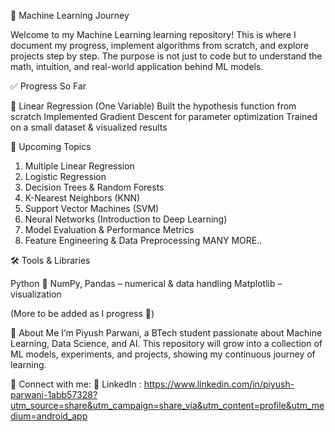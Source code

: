 📘 Machine Learning Journey

Welcome to my Machine Learning learning repository!
This is where I document my progress, implement algorithms from scratch, and explore projects step by step.
The purpose is not just to code but to understand the math, intuition, and real-world application behind ML models.

✅ Progress So Far

🔹 Linear Regression (One Variable)
Built the hypothesis function from scratch
Implemented Gradient Descent for parameter optimization
Trained on a small dataset & visualized results

🚀 Upcoming Topics

1. Multiple Linear Regression
2. Logistic Regression
3. Decision Trees & Random Forests
4. K-Nearest Neighbors (KNN)
5. Support Vector Machines (SVM)
6. Neural Networks (Introduction to Deep Learning)
7. Model Evaluation & Performance Metrics
8. Feature Engineering & Data Preprocessing
 MANY MORE..

🛠 Tools & Libraries

Python 🐍
NumPy, Pandas – numerical & data handling
Matplotlib – visualization

(More to be added as I progress 🚀)

🌟 About Me
I’m Piyush Parwani, a BTech student passionate about Machine Learning, Data Science, and AI.
This repository will grow into a collection of ML models, experiments, and projects, showing my continuous journey of learning.

📌 Connect with me:
🔗 LinkedIn :  https://www.linkedin.com/in/piyush-parwani-1abb57328?utm_source=share&utm_campaign=share_via&utm_content=profile&utm_medium=android_app
